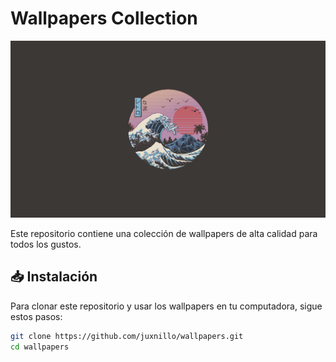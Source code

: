 
# Wallpapers Collection

![Wallpapers Banner](https://raw.githubusercontent.com/juxnillo/wallpapers/refs/heads/main/GRUVBOX/great-wave-of-kanagawa-gruvbox.png)

Este repositorio contiene una colección de wallpapers de alta calidad para todos los gustos.

## 📥 Instalación

Para clonar este repositorio y usar los wallpapers en tu computadora, sigue estos pasos:

```bash
git clone https://github.com/juxnillo/wallpapers.git
cd wallpapers



